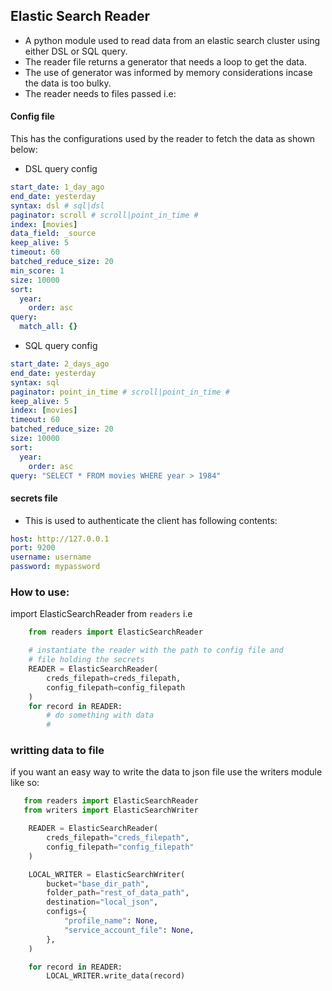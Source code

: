 
## Elastic Search Reader
- A python module used to read data from an elastic search cluster using either DSL or SQL query.
- The reader file returns a generator that needs a loop to get the data.
- The use of generator was informed by memory considerations incase the data is too bulky.
- The reader needs to files passed i.e:

#### Config file
This has the configurations used by the reader to fetch the data as shown below:

- DSL query config
```YAML
start_date: 1_day_ago
end_date: yesterday
syntax: dsl # sql|dsl
paginator: scroll # scroll|point_in_time #
index: [movies]
data_field: _source
keep_alive: 5
timeout: 60
batched_reduce_size: 20
min_score: 1
size: 10000
sort:
  year:
    order: asc
query:
  match_all: {}
```

- SQL query config

```YAML
start_date: 2_days_ago
end_date: yesterday
syntax: sql
paginator: point_in_time # scroll|point_in_time #
keep_alive: 5
index: [movies]
timeout: 60
batched_reduce_size: 20
size: 10000
sort:
  year:
    order: asc
query: "SELECT * FROM movies WHERE year > 1984"

```
#### secrets file
- This is used to authenticate the client has following contents:

```YAML
host: http://127.0.0.1
port: 9200
username: username
password: mypassword 
```

### How to use:
import ElasticSearchReader from `readers` i.e

```python
    from readers import ElasticSearchReader

    # instantiate the reader with the path to config file and 
    # file holding the secrets
    READER = ElasticSearchReader(
        creds_filepath=creds_filepath, 
        config_filepath=config_filepath
    )
    for record in READER:
        # do something with data
        #  
```
### writting data to file

if you want an easy way to write the data to json file use the writers module like so:

```python
   from readers import ElasticSearchReader
   from writers import ElasticSearchWriter

    READER = ElasticSearchReader(
        creds_filepath="creds_filepath", 
        config_filepath="config_filepath"
    )

    LOCAL_WRITER = ElasticSearchWriter(
        bucket="base_dir_path",
        folder_path="rest_of_data_path",
        destination="local_json",
        configs={
            "profile_name": None,
            "service_account_file": None,
        },
    )

    for record in READER:
        LOCAL_WRITER.write_data(record)

```
